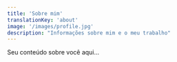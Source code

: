 ```yaml
---
title: 'Sobre mim' 
translationKey: 'about'
image: '/images/profile.jpg'
description: "Informações sobre mim e o meu trabalho"
---
```

Seu conteúdo sobre você aqui...